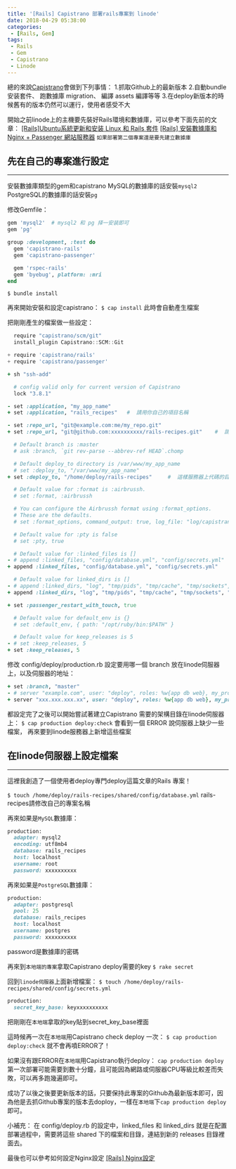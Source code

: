 ```yaml
---
title: '[Rails] Capistrano 部署rails專案到 linode'
date: 2018-04-29 05:38:00
categories:
 - [Rails, Gem]
tags:
 - Rails
 - Gem
 - Capistrano
 - Linode
---
```

總的來說[Capistrano](http://capistranorb.com/)會做到下列事情：
1.抓取Github上的最新版本
2.自動bundle 安装套件、 跑數據庫 migration、 編譯 assets  編譯等等
3.在deploy新版本的時候舊有的版本仍然可以運行，使用者感受不大

開始之前linode上的主機要先裝好Rails環境和數據庫，可以參考下面先前的文章：
[[Rails]Ubuntu系統更新和安装 Linux 和 Rails 套件](http://myohmy10420-blog.logdown.com/posts/7430034)
[[Rails] 安裝數據庫和Nginx + Passenger 網站服務器](http://myohmy10420-blog.logdown.com/posts/7442868)
`如果部署第二個專案還是要先建立數據庫`

## 先在自己的專案進行設定
---
安裝數據庫類型的gem和capistrano
MySQL的數據庫的話安裝`mysql2`
PostgreSQL的數據庫的話安裝`pg`

修改Gemfile：
``` ruby Gemfile
gem 'mysql2'  # mysql2 和 pg 择一安装即可
gem 'pg'

group :development, :test do
  gem 'capistrano-rails'
  gem 'capistrano-passenger'

  gem 'rspec-rails'
  gem 'byebug', platform: :mri
end
```
`$ bundle install`

再來開始安裝和設定capistrano：
`$ cap install`
此時會自動產生檔案

把剛剛產生的檔案做一些設定：
``` javascript Capfile
  require "capistrano/scm/git"
  install_plugin Capistrano::SCM::Git

+ require 'capistrano/rails'
+ require 'capistrano/passenger'
```

``` ruby config/deploy.rb
+ sh "ssh-add"

  # config valid only for current version of Capistrano
  lock "3.8.1"

- set :application, "my_app_name"
+ set :application, "rails_recipes"   #  請用你自己的項目名稱

- set :repo_url, "git@example.com:me/my_repo.git"
+ set :repo_url, "git@github.com:xxxxxxxxxx/rails-recipes.git"    #  請用你自己項目的git位置

  # Default branch is :master
  # ask :branch, `git rev-parse --abbrev-ref HEAD`.chomp

  # Default deploy_to directory is /var/www/my_app_name
  # set :deploy_to, "/var/www/my_app_name"
+ set :deploy_to, "/home/deploy/rails-recipes"     #  這樣服務器上代碼的目錄位置，放在 deploy  帳號下。 請用你自己的項目名稱。

  # Default value for :format is :airbrussh.
  # set :format, :airbrussh

  # You can configure the Airbrussh format using :format_options.
  # These are the defaults.
  # set :format_options, command_output: true, log_file: "log/capistrano.log", color: :auto, truncate: :auto

  # Default value for :pty is false
  # set :pty, true

  # Default value for :linked_files is []
- # append :linked_files, "config/database.yml", "config/secrets.yml"
+ append :linked_files, "config/database.yml", "config/secrets.yml"

  # Default value for linked_dirs is []
- # append :linked_dirs, "log", "tmp/pids", "tmp/cache", "tmp/sockets", "public/system"
+ append :linked_dirs, "log", "tmp/pids", "tmp/cache", "tmp/sockets", "public/system"

+ set :passenger_restart_with_touch, true

  # Default value for default_env is {}
  # set :default_env, { path: "/opt/ruby/bin:$PATH" }

  # Default value for keep_releases is 5
- # set :keep_releases, 5
+ set :keep_releases, 5
```

修改 config/deploy/production.rb 設定要用哪一個 branch 放在linode伺服器上，以及伺服器的地址：
``` ruby config/deploy/production.rb
+ set :branch, "master"
- # server "example.com", user: "deploy", roles: %w{app db web}, my_property: :my_value
+ server "xxx.xxx.xxx.xx", user: "deploy", roles: %w{app db web}, my_property: :my_value
```

都設定完了之後可以開始嘗試著建立Capistrano 需要的架構目錄在linode伺服器上：
`$ cap production deploy:check`
會看到一個 ERROR  說伺服器上缺少一些檔案， 再來要到linode服務器上新增這些檔案


## 在linode伺服器上設定檔案
---
這裡我創造了一個使用者deploy專門deploy這篇文章的Rails 專案！

`$ touch /home/deploy/rails-recipes/shared/config/database.yml`
rails-recipes請修改自己的專案名稱

再來如果是`MySQL`數據庫：
``` ruby /home/deploy/rails-recipes/shared/config/database.yml
production:
  adapter: mysql2
  encoding: utf8mb4
  database: rails_recipes
  host: localhost
  username: root
  password: xxxxxxxxxx
```
再來如果是`PostgreSQL`數據庫：
``` ruby rails-recipes/shared/config/database.yml
production:
  adapter: postgresql
  pool: 25
  database: rails_recipes
  host: localhost
  username: postgres
  password: xxxxxxxxxx
```
password是數據庫的密碼

再來到`本地端的專案`拿取Capistrano deploy需要的key
`$ rake secret`

回到`linode伺服器`上面新增檔案：
`$ touch /home/deploy/rails-recipes/shared/config/secrets.yml`
``` ruby /home/deploy/rails-recipes/shared/config/secrets.yml
production:
  secret_key_base: keyxxxxxxxxxx
```
把剛剛在`本地端`拿取的key貼到secret_key_base裡面

這時候再一次在`本地端`用Capistrano check deploy 一次：
`$ cap production deploy:check`
就不會再噴ERROR了！

如果沒有跟ERROR在`本地端`用Capistrano執行deploy：
`cap production deploy`
第一次部署可能需要到數十分鐘，且可能因為網路或伺服器CPU等級比較差而失敗，可以再多跑幾遍即可。

成功了以後之後要更新版本的話，只要保持此專案的Github為最新版本即可，因為他是去抓Github專案的版本去doploy，一樣在`本地端`下`cap production deploy`即可。


小補充：
在 config/deploy.rb 的設定中，linked_files 和 linked_dirs 就是在配置部署過程中，需要將這些 shared 下的檔案和目錄，連結到新的 releases 目錄裡面去。

最後也可以參考如何設定Nginx設定
[[Rails] Nginx設定](http://myohmy10420-blog.logdown.com/posts/7442904)
